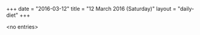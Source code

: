 +++
date = "2016-03-12"
title = "12 March 2016 (Saturday)"
layout = "daily-diet"
+++


\<no entries\>
